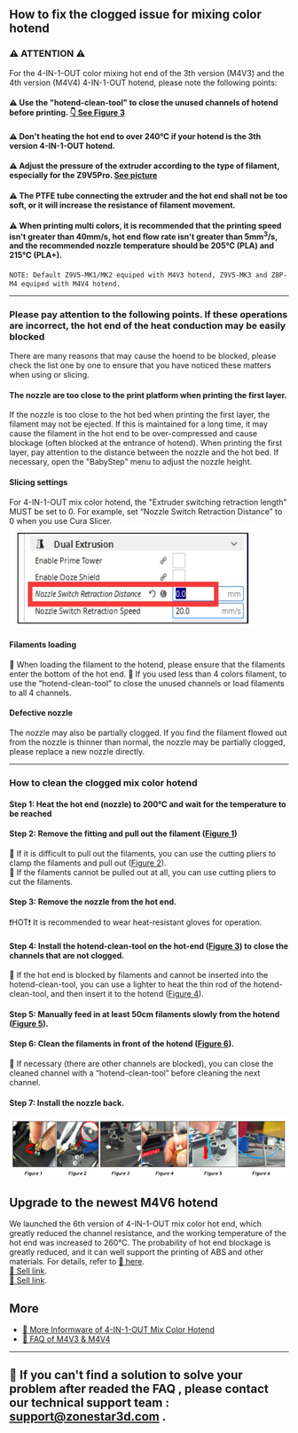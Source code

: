 ## How to fix the clogged issue for mixing color hotend
### :warning: ATTENTION :warning:
For the 4-IN-1-OUT color mixing hot end of the 3th version (M4V3) and the 4th version  (M4V4) 4-IN-1-OUT hotend, please note the following points:   
#### :warning: Use the "hotend-clean-tool" to close the unused channels of hotend before printing. [:point_down: See Figure 3](#step-7-install-the-nozzle-back)
#### :warning: Don't heating the hot end to over 240℃ if your hotend is the 3th version 4-IN-1-OUT hotend.
#### :warning: Adjust the pressure of the extruder according to the type of filament, especially for the Z9V5Pro. [See picture](./adjust_pressure.jpg)
#### :warning: The PTFE tube connecting the extruder and the hot end shall not be too soft, or it will increase the resistance of filament movement.
#### :warning: When printing multi colors, it is recommended that the printing speed isn't greater than 40mm/s, hot end flow rate isn't greater than 5mm<sup>3</sup>/s, and the recommended nozzle temperature should be 205℃ (PLA) and 215℃ (PLA+).
>
    NOTE: Default Z9V5-MK1/MK2 equiped with M4V3 hotend, Z9V5-MK3 and Z8P-M4 equiped with M4V4 hotend. 
------
### Please pay attention to the following points. If these operations are incorrect, the hot end of the heat conduction may be easily blocked
There are many reasons that may cause the hoend to be blocked, please check the list one by one to ensure that you have noticed these matters when using or slicing.
#### The nozzle are too close to the print platform when printing the first layer.
If the nozzle is too close to the hot bed when printing the first layer, the filament may not be ejected. If this is maintained for a long time, it may cause the filament in the hot end to be over-compressed and cause blockage (often blocked at the entrance of hotend). When printing the first layer, pay attention to the distance between the nozzle and the hot bed. If necessary, open the "BabyStep" menu to adjust the nozzle height.
#### Slicing settings
For 4-IN-1-OUT mix color hotend, the "Extruder switching retraction length" MUST be set to 0. For example, set “Nozzle Switch Retraction Distance” to 0 when you use Cura Slicer.  
![Nozzle Switch Retraction Distance](./1.jpg)
#### Filaments loading
:pushpin: When loading the filament to the hotend, please ensure that the filaments enter the bottom of the hot end.
:pushpin: If you used less than 4 colors filament, to use the “hotend-clean-tool” to close the unused channels or load filaments to all 4 channels.
#### Defective nozzle  
The nozzle may also be partially clogged. If you find the filament flowed out from the nozzle is thinner than normal, the nozzle may be partially clogged, please replace a new nozzle directly.  

------
### How to clean the clogged mix color hotend
#### Step 1: Heat the hot end (nozzle) to 200℃ and wait for the temperature to be reached
#### Step 2: Remove the fitting and pull out the filament ([Figure 1](#step-7-install-the-nozzle-back))
:pushpin: If it is difficult to pull out the filaments, you can use the cutting pliers to clamp the filaments and pull out ([Figure 2](#step-7-install-the-nozzle-back)).   
:pushpin: If the filaments cannot be pulled out at all, you can use cutting pliers to cut the filaments.    
#### Step 3: Remove the nozzle from the hot end.
:exclamation:HOT:exclamation: It is recommended to wear heat-resistant gloves for operation.
#### Step 4: Install the hotend-clean-tool on the hot-end ([Figure 3](#step-7-install-the-nozzle-back)) to close the channels that are not clogged.
:pushpin: If the hot end is blocked by filaments and cannot be inserted into the hotend-clean-tool, you can use a lighter to heat the thin rod of the hotend-clean-tool, and then insert it to the hotend ([Figure 4](#step-7-install-the-nozzle-back)).
#### Step 5: Manually feed in at least 50cm filaments slowly from the hotend ([Figure 5](#step-7-install-the-nozzle-back)).
#### Step 6: Clean the filaments in front of the hotend ([Figure 6](#step-7-install-the-nozzle-back)). 
:pushpin: If necessary (there are other channels are blocked), you can close the cleaned channel with a “hotend-clean-tool” before cleaning the next channel.
#### Step 7: Install the nozzle back.
![](./clean_M4_hotend.jpg)

## Upgrade to the newest M4V6 hotend
We launched the 6th version of 4-IN-1-OUT mix color hot end, which greatly reduced the channel resistance, and the working temperature of the hot end was increased to 260℃. The probability of hot end blockage is greatly reduced, and it can well support the printing of ABS and other materials. For details, refer to [:book: here](https://github.com/ZONESTAR3D/Upgrade-kit-guide/tree/main/HOTEND/M4%20%204-IN-1-OUT%20Mixing%20Color%20Hotend).  
[:gift: Sell link](https://bit.ly/3QhWJtf).  
[:gift: Sell link](https://www.aliexpress.com/item/1005004547646195.html).  

## More 
- [:book: More Informware of 4-IN-1-OUT Mix Color Hotend](https://github.com/ZONESTAR3D/Upgrade-kit-guide/tree/main/HOTEND/M4%20%204-IN-1-OUT%20Mixing%20Color%20Hotend)
- [:book: FAQ of M4V3 & M4V4](https://github.com/ZONESTAR3D/Upgrade-kit-guide/blob/main/HOTEND/M4%20%204-IN-1-OUT%20Mixing%20Color%20Hotend/M4_V3_V4/FAQ.md)

--------
## :email: If you can't find a solution to solve your problem after readed the FAQ , please contact our technical support team : support@zonestar3d.com .



